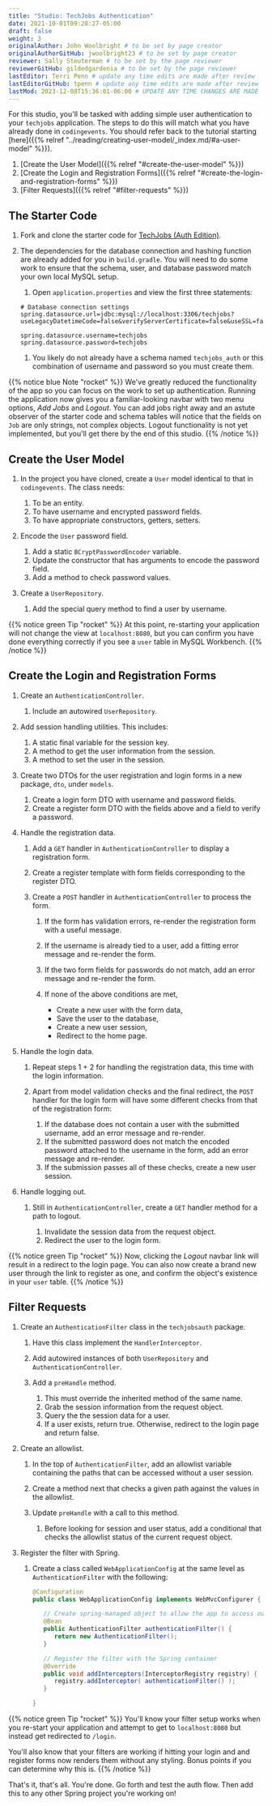 ```yaml
---
title: "Studio: TechJobs Authentication"
date: 2021-10-01T09:28:27-05:00
draft: false
weight: 3
originalAuthor: John Woolbright # to be set by page creator
originalAuthorGitHub: jwoolbright23 # to be set by page creator
reviewer: Sally Steuterman # to be set by the page reviewer
reviewerGitHub: gildedgardenia # to be set by the page reviewer
lastEditor: Terri Penn # update any time edits are made after review
lastEditorGitHub: tpenn # update any time edits are made after review
lastMod: 2023-12-08T15:36:01-06:00 # UPDATE ANY TIME CHANGES ARE MADE
---
```


For this studio, you'll be tasked with adding simple user authentication to your 
`techjobs` application. The steps to do this will match what you have already done 
in `codingevents`. You should refer back to the tutorial starting 
[here]({{% relref "../reading/creating-user-model/_index.md/#a-user-model" %}}).

1. [Create the User Model]({{% relref "#create-the-user-model" %}})
1. [Create the Login and Registration Forms]({{% relref "#create-the-login-and-registration-forms" %}})
1. [Filter Requests]({{% relref "#filter-requests" %}})

## The Starter Code

1. Fork and clone the starter code for [TechJobs (Auth Edition)](https://github.com/LaunchCodeEducation/TechjobsAuthenticationJava).

1. The dependencies for the database connection and hashing function 
   are already added for you in `build.gradle`. You will need to 
   do some work to ensure that the schema, user, and database password 
   match your own local MySQL setup.

   1. Open `application.properties` and view the first three statements:

   ```console
   # Database connection settings
   spring.datasource.url=jdbc:mysql://localhost:3306/techjobs?useLegacyDatetimeCode=false&verifyServerCertificate=false&useSSL=false&requireSSL=false&allowPublicKeyRetrieval=true&serverTimezone=America/Chicago

   spring.datasource.username=techjobs
   spring.datasource.password=techjobs
   ```

   1. You likely do not already have a schema named `techjobs_auth` or this combination of username and password so you must create them.

<!-- TODO: Update Links below when content is added to book -->
   <!-- {{% notice green Tip "rocket" %}}
   To create a new schema in your current connection, refer back to the instructions in `SQL Part 1 Exercises <https://education.launchcode.org/SQL/chapters/mysql-part-1/exercises.html>`_.

   To create a new user with permissions, refresh your memory
   in :ref:`setup-orm-database`.
   {{% /notice %}} -->
      


{{% notice blue Note "rocket" %}}
We've greatly reduced the functionality of the app so you can focus
on the work to set up authentication. Running the application now 
gives you a familiar-looking navbar with two menu options, *Add Jobs* and *Logout*.
You can add jobs right away and an astute observer of the starter code and
schema tables will notice that the fields on `Job` are only strings, not
complex objects. Logout functionality is not yet implemented, but you'll get there by the end of 
this studio.
{{% /notice %}}

## Create the User Model

1. In the project you have cloned, create a `User` model identical to that in `codingevents`. The class needs:

   1. To be an entity.
   1. To have username and encrypted password fields.
   1. To have appropriate constructors, getters, setters.

1. Encode the `User` password field.

   1. Add a static `BCryptPasswordEncoder` variable.
   1. Update the constructor that has arguments to encode the password field.
   1. Add a method to check password values.

1. Create a `UserRepository`.

   1. Add the special query method to find a user by username.

{{% notice green Tip "rocket" %}}
At this point, re-starting your application will not change the view
at `localhost:8080`, but you can confirm you have done everything correctly if you see a `user` 
table in MySQL Workbench. 
{{% /notice %}}

## Create the Login and Registration Forms

1. Create an `AuthenticationController`.

   1. Include an autowired `UserRepository`.

1. Add session handling utilities. This includes:

   1. A static final variable for the session key.
   1. A method to get the user information from the session.
   1. A method to set the user in the session.

1. Create two DTOs for the user registration and login forms in a new package, `dto`, under `models`.

   1. Create a login form DTO with username and password fields.
   1. Create a register form DTO with the fields above and a field to verify a password.

1. Handle the registration data.

   1. Add a `GET` handler in `AuthenticationController` to display a registration form.
   1. Create a register template with form fields corresponding to the register DTO.
   1. Create a `POST` handler in `AuthenticationController` to process the form.

      1. If the form has validation errors, re-render the registration form with a useful message.
      1. If the username is already tied to a user, add a fitting error message and re-render the form.
      1. If the two form fields for passwords do not match, add an error message and re-render the form.
      1. If none of the above conditions are met, 
      
         - Create a new user with the form data, 
         - Save the user to the database, 
         - Create a new user session,
         - Redirect to the home page.

1. Handle the login data.

   1. Repeat steps 1 + 2 for handling the registration data, this time with the login information.
   1. Apart from model validation checks and the final redirect, the `POST` handler for the login form will 
      have some different checks from that of the registration form:

      1. If the database does not contain a user with the submitted username, add an error message and re-render.
      1. If the submitted password does not match the encoded password attached to the username in the form, 
         add an error message and re-render.
      1. If the submission passes all of these checks, create a new user session.

1. Handle logging out.

   1. Still in `AuthenticationController`, create a `GET` handler method for a path to logout.

      1. Invalidate the session data from the request object.
      1. Redirect the user to the login form.

{{% notice green Tip "rocket" %}}
Now, clicking the *Logout* navbar link will result in a redirect to the login page. You can also now create 
a brand new user through the link to register as one, and confirm the object's existence in your `user`
table.
{{% /notice %}}

## Filter Requests

1. Create an `AuthenticationFilter` class in the `techjobsauth` package.

   1. Have this class implement the `HandlerInterceptor`.
   1. Add autowired instances of both `UserRepository` and `AuthenticationController`.
   1. Add a `preHandle` method.

      1. This must override the inherited method of the same name.
      1. Grab the session information from the request object.
      1. Query the the session data for a user.
      1. If a user exists, return true. Otherwise, redirect to the login page and return false.

1. Create an allowlist.

   1. In the top of `AuthenticationFilter`, add an allowlist variable containing the paths that can be 
      accessed without a user session.
   1. Create a method next that checks a given path against the values in the allowlist. 
   1. Update `preHandle` with a call to this method.

      1. Before looking for session and user status, add a conditional that checks the allowlist status 
         of the current request object.

1. Register the filter with Spring.

   1. Create a class called `WebApplicationConfig` at the same 
      level as `AuthenticationFilter` with the following:

      ```java {linenos=table}
      @Configuration
      public class WebApplicationConfig implements WebMvcConfigurer {

         // Create spring-managed object to allow the app to access our filter
         @Bean
         public AuthenticationFilter authenticationFilter() {
            return new AuthenticationFilter();
         }

         // Register the filter with the Spring container
         @Override
         public void addInterceptors(InterceptorRegistry registry) {
            registry.addInterceptor( authenticationFilter() );
         }

      }
      ```

{{% notice green Tip "rocket" %}}
You'll know your filter setup works when you re-start your application and attempt to get to 
`localhost:8080` but instead get redirected to `/login`.

You'll also know that your filters are working if hitting your login and and register forms now renders
them without any styling. Bonus points if you can determine why this is.
{{% /notice %}}

That's it, that's all. You're done. Go forth and test the auth flow. 
Then add this to any other Spring project you're working on!